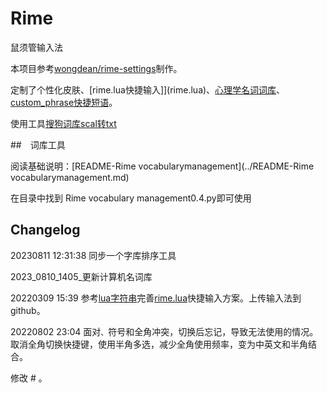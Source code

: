 # Rime

鼠须管输入法

本项目参考[wongdean/rime-settings](https://github.com/wongdean/rime-settings)制作。

定制了个性化皮肤、[rime.lua快捷输入]](rime.lua)、[心理学名词词库](psychology.dict.yaml)、[custom_phrase快捷短语](custom_phrase.txt)。

使用工具[搜狗词库scal转txt](https://www.toolnb.com/tools/scelto.html)

##　词库工具

阅读基础说明：[README-Rime vocabularymanagement](../README-Rime vocabularymanagement.md)

在目录中找到 Rime vocabulary management0.4.py即可使用

## Changelog

20230811 12:31:38 同步一个字库排序工具

2023_0810_1405_更新计算机名词库

20220309 15:39 参考[lua字符串](https://www.w3cschool.cn/lua/lua-strings.html)完善[rime.lua](rime.lua)快捷输入方案。上传输入法到github。

20220802 23:04 面对`、`符号和全角冲突，切换后忘记，导致无法使用的情况。取消全角切换快捷键，使用半角多选，减少全角使用频率，变为中英文和半角结合。

修改 # 。